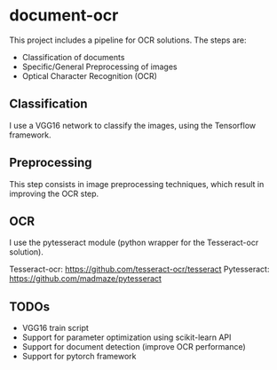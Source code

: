 # document-ocr

This project includes a pipeline for OCR solutions. The steps are:
- Classification of documents
- Specific/General Preprocessing of images
- Optical Character Recognition (OCR)

## Classification

I use a VGG16 network to classify the images, using the Tensorflow framework.

## Preprocessing

This step consists in image preprocessing techniques, which result in improving the OCR step.

## OCR

I use the pytesseract module (python wrapper for the Tesseract-ocr solution).

Tesseract-ocr: https://github.com/tesseract-ocr/tesseract
Pytesseract: https://github.com/madmaze/pytesseract

## TODOs

- VGG16 train script
- Support for parameter optimization using scikit-learn API
- Support for document detection (improve OCR performance)
- Support for pytorch framework